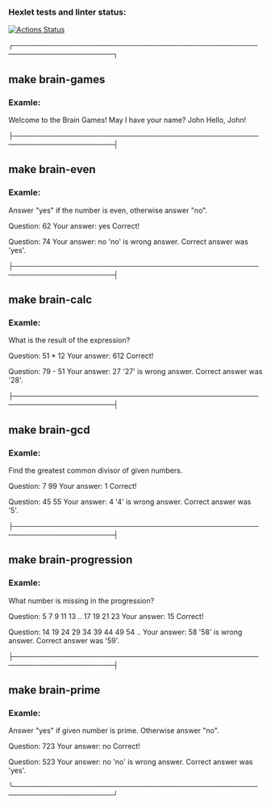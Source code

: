 ### Hexlet tests and linter status:
[![Actions Status](https://github.com/UotanKlein/frontend-project-44/actions/workflows/hexlet-check.yml/badge.svg)](https://github.com/UotanKlein/frontend-project-44/actions)

╭──────────────────────────────────────────────────────────────────────╮

## make brain-games

### Examle:
Welcome to the Brain Games!
May I have your name? John
Hello, John!

├──────────────────────────────────────────────────────────────────────┤

## make brain-even

### Examle:
Answer "yes" if the number is even, otherwise answer "no".

Question: 62
Your answer: yes
Correct!

Question: 74
Your answer: no
'no' is wrong answer. Correct answer was 'yes'.

├──────────────────────────────────────────────────────────────────────┤

## make brain-calc

### Examle:
What is the result of the expression?

Question: 51 * 12
Your answer: 612
Correct!

Question: 79 - 51
Your answer: 27
'27' is wrong answer. Correct answer was '28'.

├──────────────────────────────────────────────────────────────────────┤

## make brain-gcd

### Examle:
Find the greatest common divisor of given numbers.

Question: 7 99
Your answer: 1
Correct!

Question: 45 55
Your answer: 4
'4' is wrong answer. Correct answer was '5'.

├──────────────────────────────────────────────────────────────────────┤

## make brain-progression

### Examle:
What number is missing in the progression?

Question: 5 7 9 11 13 .. 17 19 21 23
Your answer: 15
Correct!

Question: 14 19 24 29 34 39 44 49 54 ..
Your answer: 58
'58' is wrong answer. Correct answer was '59'.

├──────────────────────────────────────────────────────────────────────┤

## make brain-prime

### Examle:
Answer "yes" if given number is prime. Otherwise answer "no".

Question: 723
Your answer: no
Correct!

Question: 523
Your answer: no
'no' is wrong answer. Correct answer was 'yes'.

╰──────────────────────────────────────────────────────────────────────╯
